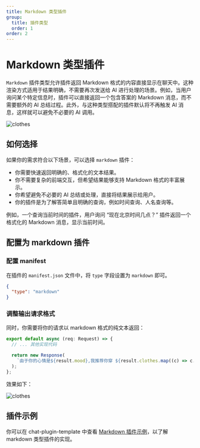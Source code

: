 ```yaml
---
title: Markdown 类型插件
group:
  title: 插件类型
  order: 1
order: 2
---
```


# Markdown 类型插件

`Markdown` 插件类型允许插件返回 Markdown 格式的内容直接显示在聊天中。这种渲染方式适用于结果明确，不需要再次发送给 AI 进行处理的场景。例如，当用户询问某个特定信息时，插件可以直接返回一个包含答案的 Markdown 消息，而不需要额外的 AI 总结过程。此外，与这种类型搭配的插件默认将不再触发 AI 消息，这样就可以避免不必要的 AI 调用。

![clothes](https://github.com/lobehub/lobe-chat/assets/28616219/7077a4d4-5b0f-4d4e-b332-d79b7df2b411)

## 如何选择

如果你的需求符合以下场景，可以选择 `markdown` 插件：

- 你需要快速返回明确的、格式化的文本结果。
- 你不需要复杂的前端交互，但希望结果能够支持 Markdown 格式的丰富展示。
- 你希望避免不必要的 AI 总结或处理，直接将结果展示给用户。
- 你的插件是为了解答简单且明确的查询，例如时间查询、人名查询等。

例如，一个查询当前时间的插件，用户询问 “现在北京时间几点？” 插件返回一个格式化的 Markdown 消息，显示当前时间。

## 配置为 markdown 插件

### 配置 manifest

在插件的 `manifest.json` 文件中，将 `type` 字段设置为 `markdown` 即可。

```json
{
  "type": "markdown"
}
```

### 调整输出请求格式

同时，你需要将你的请求以 markdown 格式的纯文本返回：

```ts
export default async (req: Request) => {
  // ... 其他实现代码

  return new Response(
    `由于你的心情是${result.mood},我推荐你穿 ${result.clothes.map((c) => c.name).join('、')}。`,
  );
};
```

效果如下：

![clothes](https://github.com/lobehub/lobe-chat/assets/28616219/7077a4d4-5b0f-4d4e-b332-d79b7df2b411)

## 插件示例

你可以在 chat-plugin-template 中查看 [Markdown 插件示例](https://github.com/lobehub/chat-plugin-template/blob/main/public/manifest-markdown.json)，以了解 markdown 类型插件的实现。
